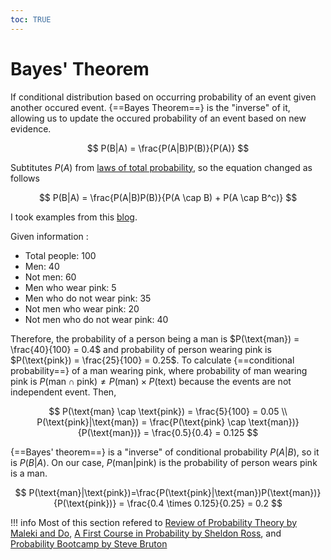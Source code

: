 ```yaml
---
toc: TRUE
---
```


# **Bayes' Theorem**

If conditional distribution based on occurring probability of an event given another occured event. {==Bayes Theorem==} is the "inverse" of it, allowing us to update the occured probability of an event based on new evidence.

$$
P(B|A) = \frac{P(A|B)P(B)}{P(A)}
$$

Subtitutes $P(A)$ from [laws of total probability](../total_probs/), so the equation changed as follows

$$
P(B|A) = \frac{P(A|B)P(B)}{P(A \cap B) + P(A \cap B^c)}
$$

I took examples from this [blog](https://www.mathsisfun.com/data/bayes-theorem.html). 

Given information :

- Total people: 100
- Men: 40
- Not men: 60
- Men who wear pink: 5
- Men who do not wear pink: 35
- Not men who wear pink: 20
- Not men who do not wear pink: 40

Therefore, the probability of a person being a man is $P(\text{man}) = \frac{40}{100} = 0.4$ and probability of person wearing pink is $P(\text{pink}) = \frac{25}{100} = 0.25$. To calculate {==conditional probability==} of a man wearing pink, where probability of man wearing pink is $P(\text{man} \cap \text{pink}) \neq P(\text{man}) \times P(\text{text})$ because the events are not independent event. Then,

$$
P(\text{man} \cap \text{pink}) = \frac{5}{100} = 0.05 \\
P(\text{pink}|\text{man}) = \frac{P(\text{pink} \cap \text{man})}{P(\text{man})} = \frac{0.5}{0.4} = 0.125
$$

{==Bayes' theorem==} is a "inverse" of conditional probability $P(A|B)$, so it is $P(B|A)$. On our case, $P(\text{man}|\text{pink})$ is the probability of person wears pink is a man.  

$$
P(\text{man}|\text{pink})=\frac{P(\text{pink}|\text{man})P(\text{man})}{P(\text{pink})} = \frac{0.4 \times 0.125}{0.25} = 0.2
$$

!!! info
    Most of this section refered to [Review of Probability Theory by Maleki and Do](https://cs229.stanford.edu/section/cs229-prob.pdf), [A First Course in Probability by Sheldon Ross](https://www.cs.utexas.edu/~abdonm/SDS%20321/a_first_course_in_probability.pdf), and [Probability Bootcamp by Steve Bruton](https://www.youtube.com/watch?v=sQqniayndb4&list=PLMrJAkhIeNNR3sNYvfgiKgcStwuPSts9V)